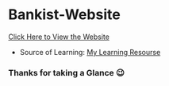 # Bankist-Website

[Click Here to View the Website](https://prathameshbelurkar.github.io/Bankist-Website/)

- Source of Learning: [My Learning Resourse](https://github.com/jonasschmedtmann/complete-javascript-course/tree/master/13-Advanced-DOM-Bankist)

### Thanks for taking a Glance 😉
